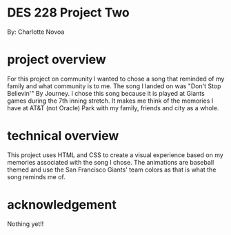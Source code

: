 # DES 228 Project Two 

By: Charlotte Novoa

# project overview

For this project on community I wanted to chose a song that reminded of my family and what community is to me. The song I landed on was "Don't Stop Believin'" By Journey. I chose this song because it is played at Giants games during the 7th inning stretch. It makes me think of the memories I have at AT&T (not Oracle) Park with my family, friends and city as a whole. 

# technical overview

This project uses HTML and CSS to create a visual experience based on my memories associated with the song I chose. The animations are baseball themed and use the San Francisco Giants' team colors as that is what the song reminds me of. 

# acknowledgement

Nothing yet!!